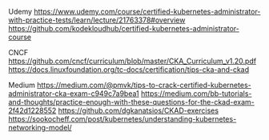 Udemy
https://www.udemy.com/course/certified-kubernetes-administrator-with-practice-tests/learn/lecture/21763378#overview
https://github.com/kodekloudhub/certified-kubernetes-administrator-course

CNCF
https://github.com/cncf/curriculum/blob/master/CKA_Curriculum_v1.20.pdf
https://docs.linuxfoundation.org/tc-docs/certification/tips-cka-and-ckad

Medium
https://medium.com/@pmvk/tips-to-crack-certified-kubernetes-administrator-cka-exam-c949c7a9bea1
https://medium.com/bb-tutorials-and-thoughts/practice-enough-with-these-questions-for-the-ckad-exam-2f42d1228552
https://github.com/dgkanatsios/CKAD-exercises
https://sookocheff.com/post/kubernetes/understanding-kubernetes-networking-model/
